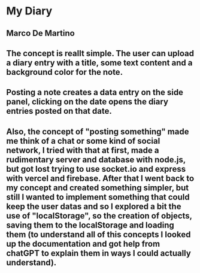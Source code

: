 # My Diary

## Marco De Martino

## The concept is reallt simple. The user can upload a diary entry with a title, some text content and a background color for the note.

## Posting a note creates a data entry on the side panel, clicking on the date opens the diary entries posted on that date.

## Also, the concept of "posting something" made me think of a chat or some kind of social network, I tried with that at first, made a rudimentary server and database with node.js, but got lost trying to use socket.io and express with vercel and firebase. After that I went back to my concept and created something simpler, but still I wanted to implement something that could keep the user datas and so I explored a bit the use of "localStorage", so the creation of objects, saving them to the localStorage and loading them (to understand all of this concepts I looked up the documentation and got help from chatGPT to explain them in ways I could actually understand).
